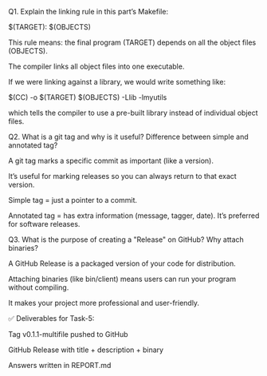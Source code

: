 Q1. Explain the linking rule in this part’s Makefile:

$(TARGET): $(OBJECTS)

This rule means: the final program (TARGET) depends on all the object files (OBJECTS).

The compiler links all object files into one executable.

If we were linking against a library, we would write something like:

$(CC) -o $(TARGET) $(OBJECTS) -Llib -lmyutils


which tells the compiler to use a pre-built library instead of individual object files.

Q2. What is a git tag and why is it useful? Difference between simple and annotated tag?

A git tag marks a specific commit as important (like a version).

It’s useful for marking releases so you can always return to that exact version.

Simple tag = just a pointer to a commit.

Annotated tag = has extra information (message, tagger, date). It’s preferred for software releases.

Q3. What is the purpose of creating a "Release" on GitHub? Why attach binaries?

A GitHub Release is a packaged version of your code for distribution.

Attaching binaries (like bin/client) means users can run your program without compiling.

It makes your project more professional and user-friendly.

✅ Deliverables for Task-5:

Tag v0.1.1-multifile pushed to GitHub

GitHub Release with title + description + binary

Answers written in REPORT.md
